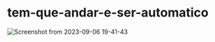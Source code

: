 # tem-que-andar-e-ser-automatico
![Screenshot from 2023-09-06 19-41-43](https://github.com/gabrielschirmer1903/tem-que-andar-e-ser-automatico/assets/68349976/d2f4bebe-3168-4187-aac7-d204e0f07269)
